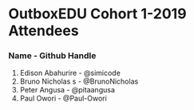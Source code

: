 # OutboxEDU Cohort 1-2019 Attendees
### Name - Github Handle

1. Edison Abahurire - @simicode
2. Bruno Nicholas s - @BrunoNicholas
3. Peter Angusa - @pitaangusa
4. Paul Owori - @Paul-Owori
